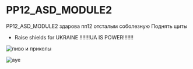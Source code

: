 # PP12_ASD_MODULE2
PP12_ASD_MODULE2
здарова пп12 отсталым соболезную
Поднять щиты
* Raise shields for UKRAINE !!!!!!!UA IS POWER!!!!!!!


![пиво и приколы](https://media.discordapp.net/attachments/663443245493256196/712392029904306256/ba6c2272bed60915.jpg?width=1377&height=677)

![aye](https://cdn.discordapp.com/attachments/663443245493256196/712393431787241492/32.jpg)
